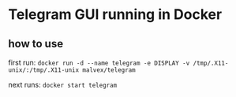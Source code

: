 Telegram GUI running in Docker
==============================

how to use
----------

first run:
```docker run -d --name telegram -e DISPLAY -v /tmp/.X11-unix/:/tmp/.X11-unix malvex/telegram```

next runs:
```docker start telegram```


